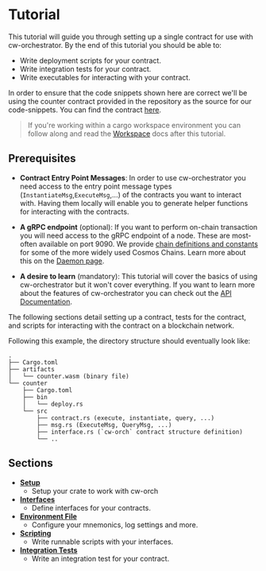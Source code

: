# Tutorial

This tutorial will guide you through setting up a single contract for use with cw-orchestrator. By the end of this tutorial you should be able to:

- Write deployment scripts for your contract.
- Write integration tests for your contract.
- Write executables for interacting with your contract.

In order to ensure that the code snippets shown here are correct we'll be using the counter contract provided in the repository as the source for our code-snippets. You can find the contract [here](https://github.com/AbstractSDK/cw-orchestrator/tree/main/contracts/counter).

> If you're working within a cargo workspace environment you can follow along and read the [Workspace](../workspace/index.md) docs after this tutorial.

## Prerequisites

- <b>Contract Entry Point Messages</b>: In order to use cw-orchestrator you need access to the entry point message types (`InstantiateMsg`,`ExecuteMsg`,...) of the contracts you want to interact with. Having them locally will enable you to generate helper functions for interacting with the contracts.

- <b>A gRPC endpoint</b> (optional): If you want to perform on-chain transaction you will need access to the gRPC endpoint of a node. These are most-often available on port 9090. We provide [chain definitions and constants](../chains/index.md) for some of the more widely used Cosmos Chains. Learn more about this on the [Daemon page](../integrations/daemon.md). 

- <b>A desire to learn</b> (mandatory): This tutorial will cover the basics of using cw-orchestrator but it won't cover everything. If you want to learn more about the features of cw-orchestrator you can check out the [API Documentation](https://docs.rs/cw-orch/latest/cw_orch/).

The following sections detail setting up a contract, tests for the contract, and scripts for interacting with the contract on a blockchain network.

Following this example, the directory structure should eventually look like:

```path
.
├── Cargo.toml
├── artifacts
│   └── counter.wasm (binary file)
└── counter
    ├── Cargo.toml
    ├── bin
    │   └── deploy.rs
    └── src
        ├── contract.rs (execute, instantiate, query, ...)
        ├── msg.rs (ExecuteMsg, QueryMsg, ...)
        ├── interface.rs (`cw-orch` contract structure definition)
        └── ..

```

## Sections

- **[Setup](./setup.md)**
  - Setup your crate to work with cw-orch
- **[Interfaces](./interfaces.md)**
  - Define interfaces for your contracts.
- **[Environment File](./env-variable.md)**
  - Configure your mnemonics, log settings and more.
- **[Scripting](./scripting.md)**
  - Write runnable scripts with your interfaces.
- **[Integration Tests](./integration-tests.md)**
  - Write an integration test for your contract.
